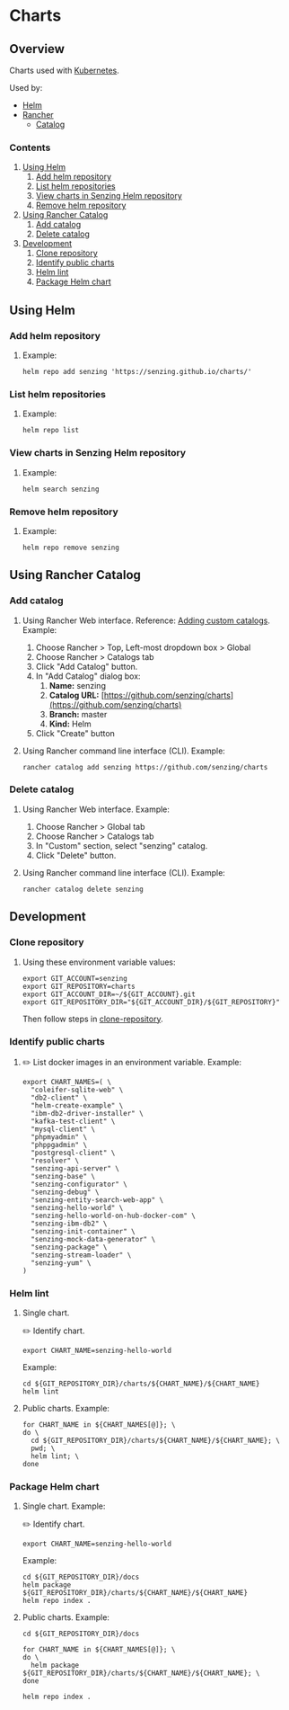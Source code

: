 # Charts

## Overview

Charts used with [Kubernetes](https://github.com/Senzing/knowledge-base/blob/master/WHATIS/kubernetes.md).

Used by:

- [Helm](https://github.com/Senzing/knowledge-base/blob/master/WHATIS/helm.md)
- [Rancher](https://github.com/Senzing/knowledge-base/blob/master/WHATIS/rancher.md)
  - [Catalog](https://rancher.com/docs/rancher/v2.x/en/catalog/)

### Contents

1. [Using Helm](#using-helm)
    1. [Add helm repository](#add-helm-repository)
    1. [List helm repositories](#list-helm-repositories)
    1. [View charts in Senzing Helm repository](#view-charts-in-senzing-helm-repository)
    1. [Remove helm repository](#remove-helm-repository)
1. [Using Rancher Catalog](#using-rancher-catalog)
    1. [Add catalog](#add-catalog)
    1. [Delete catalog](#delete-catalog)
1. [Development](#development)
    1. [Clone repository](#clone-repository)
    1. [Identify public charts](#identify-public-charts)
    1. [Helm lint](#helm-lint)
    1. [Package Helm chart](#package-helm-chart)

## Using Helm

### Add helm repository

1. Example:

    ```console
    helm repo add senzing 'https://senzing.github.io/charts/'
    ```

### List helm repositories

1. Example:

    ```console
    helm repo list
    ```

### View charts in Senzing Helm repository

1. Example:

    ```console
    helm search senzing
    ```

### Remove helm repository

1. Example:

    ```console
    helm repo remove senzing
    ```

## Using Rancher Catalog

### Add catalog

1. Using Rancher Web interface.
   Reference: [Adding custom catalogs](https://rancher.com/docs/rancher/v2.x/en/catalog/#adding-custom-catalogs).
   Example:

    1. Choose Rancher > Top, Left-most dropdown box > Global
    1. Choose Rancher > Catalogs tab
    1. Click "Add Catalog" button.
    1. In "Add Catalog" dialog box:
        1. **Name:** senzing
        1. **Catalog URL:** [https://github.com/senzing/charts](https://github.com/senzing/charts)
        1. **Branch:** master
        1. **Kind:** Helm
    1. Click "Create" button

1. Using Rancher command line interface (CLI).  Example:

    ```console
    rancher catalog add senzing https://github.com/senzing/charts
    ```

### Delete catalog

1. Using Rancher Web interface. Example:

    1. Choose Rancher > Global tab
    1. Choose Rancher > Catalogs tab
    1. In "Custom" section, select "senzing" catalog.
    1. Click "Delete" button.

1. Using Rancher command line interface (CLI). Example:

    ```console
    rancher catalog delete senzing
    ```

## Development

### Clone repository

1. Using these environment variable values:

    ```console
    export GIT_ACCOUNT=senzing
    export GIT_REPOSITORY=charts
    export GIT_ACCOUNT_DIR=~/${GIT_ACCOUNT}.git
    export GIT_REPOSITORY_DIR="${GIT_ACCOUNT_DIR}/${GIT_REPOSITORY}"
    ```

   Then follow steps in [clone-repository](https://github.com/Senzing/knowledge-base/blob/master/HOWTO/clone-repository.md).

### Identify public charts

1. :pencil2: List docker images in an environment variable.  Example:

    ```console
    export CHART_NAMES=( \
      "coleifer-sqlite-web" \
      "db2-client" \
      "helm-create-example" \
      "ibm-db2-driver-installer" \
      "kafka-test-client" \
      "mysql-client" \
      "phpmyadmin" \
      "phppgadmin" \
      "postgresql-client" \
      "resolver" \
      "senzing-api-server" \
      "senzing-base" \
      "senzing-configurator" \
      "senzing-debug" \
      "senzing-entity-search-web-app" \
      "senzing-hello-world" \
      "senzing-hello-world-on-hub-docker-com" \
      "senzing-ibm-db2" \
      "senzing-init-container" \
      "senzing-mock-data-generator" \
      "senzing-package" \
      "senzing-stream-loader" \
      "senzing-yum" \
    )
    ```

### Helm lint

1. Single chart.

    :pencil2: Identify chart.

    ```console
    export CHART_NAME=senzing-hello-world
    ```

    Example:

    ```console
    cd ${GIT_REPOSITORY_DIR}/charts/${CHART_NAME}/${CHART_NAME}
    helm lint
    ```

1. Public charts. Example:

    ```console
    for CHART_NAME in ${CHART_NAMES[@]}; \
    do \
      cd ${GIT_REPOSITORY_DIR}/charts/${CHART_NAME}/${CHART_NAME}; \
      pwd; \
      helm lint; \
    done
    ```

### Package Helm chart

1. Single chart. Example:

    :pencil2: Identify chart.

    ```console
    export CHART_NAME=senzing-hello-world
    ```

    Example:

    ```console
    cd ${GIT_REPOSITORY_DIR}/docs
    helm package ${GIT_REPOSITORY_DIR}/charts/${CHART_NAME}/${CHART_NAME}
    helm repo index .
    ```

1. Public charts. Example:

    ```console
    cd ${GIT_REPOSITORY_DIR}/docs

    for CHART_NAME in ${CHART_NAMES[@]}; \
    do \
      helm package ${GIT_REPOSITORY_DIR}/charts/${CHART_NAME}/${CHART_NAME}; \
    done

    helm repo index .
    ```
